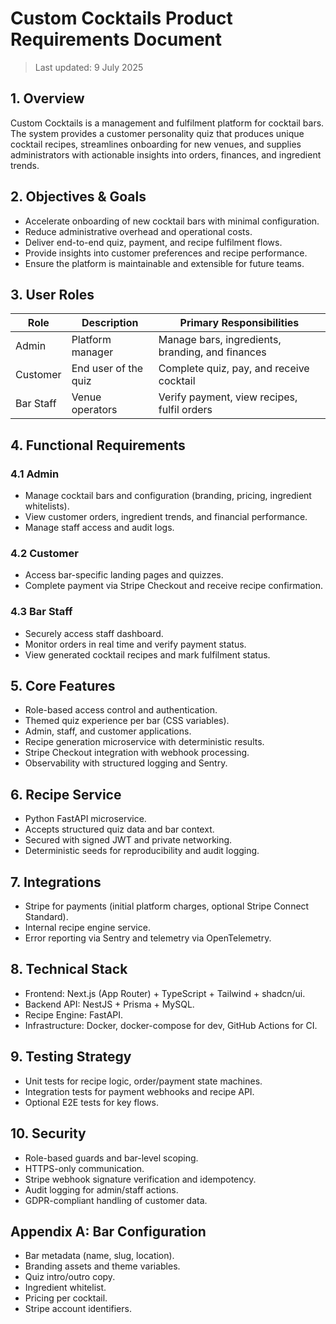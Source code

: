 # Custom Cocktails Product Requirements Document

> Last updated: 9 July 2025

## 1. Overview

Custom Cocktails is a management and fulfilment platform for cocktail bars. The system provides a customer personality quiz that produces unique cocktail recipes, streamlines onboarding for new venues, and supplies administrators with actionable insights into orders, finances, and ingredient trends.

## 2. Objectives & Goals

- Accelerate onboarding of new cocktail bars with minimal configuration.
- Reduce administrative overhead and operational costs.
- Deliver end-to-end quiz, payment, and recipe fulfilment flows.
- Provide insights into customer preferences and recipe performance.
- Ensure the platform is maintainable and extensible for future teams.

## 3. User Roles

| Role | Description | Primary Responsibilities |
| --- | --- | --- |
| Admin | Platform manager | Manage bars, ingredients, branding, and finances |
| Customer | End user of the quiz | Complete quiz, pay, and receive cocktail |
| Bar Staff | Venue operators | Verify payment, view recipes, fulfil orders |

## 4. Functional Requirements

### 4.1 Admin
- Manage cocktail bars and configuration (branding, pricing, ingredient whitelists).
- View customer orders, ingredient trends, and financial performance.
- Manage staff access and audit logs.

### 4.2 Customer
- Access bar-specific landing pages and quizzes.
- Complete payment via Stripe Checkout and receive recipe confirmation.

### 4.3 Bar Staff
- Securely access staff dashboard.
- Monitor orders in real time and verify payment status.
- View generated cocktail recipes and mark fulfilment status.

## 5. Core Features
- Role-based access control and authentication.
- Themed quiz experience per bar (CSS variables).
- Admin, staff, and customer applications.
- Recipe generation microservice with deterministic results.
- Stripe Checkout integration with webhook processing.
- Observability with structured logging and Sentry.

## 6. Recipe Service
- Python FastAPI microservice.
- Accepts structured quiz data and bar context.
- Secured with signed JWT and private networking.
- Deterministic seeds for reproducibility and audit logging.

## 7. Integrations
- Stripe for payments (initial platform charges, optional Stripe Connect Standard).
- Internal recipe engine service.
- Error reporting via Sentry and telemetry via OpenTelemetry.

## 8. Technical Stack
- Frontend: Next.js (App Router) + TypeScript + Tailwind + shadcn/ui.
- Backend API: NestJS + Prisma + MySQL.
- Recipe Engine: FastAPI.
- Infrastructure: Docker, docker-compose for dev, GitHub Actions for CI.

## 9. Testing Strategy
- Unit tests for recipe logic, order/payment state machines.
- Integration tests for payment webhooks and recipe API.
- Optional E2E tests for key flows.

## 10. Security
- Role-based guards and bar-level scoping.
- HTTPS-only communication.
- Stripe webhook signature verification and idempotency.
- Audit logging for admin/staff actions.
- GDPR-compliant handling of customer data.

## Appendix A: Bar Configuration
- Bar metadata (name, slug, location).
- Branding assets and theme variables.
- Quiz intro/outro copy.
- Ingredient whitelist.
- Pricing per cocktail.
- Stripe account identifiers.
